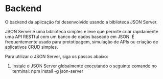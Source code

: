 # Backend

O backend da aplicação foi desenvolvido usando a biblioteca JSON Server.

JSON Server é uma biblioteca simples e leve que permite criar rapidamente uma API RESTful com um banco de dados baseado em JSON. É frequentemente usado para prototipagem, simulação de APIs ou criação de aplicativos CRUD simples.

Para utilizar o JSON Server, siga os passos abaixo:

1. Instale o JSON Server globalmente executando o seguinte comando no terminal:
    npm install -g json-server